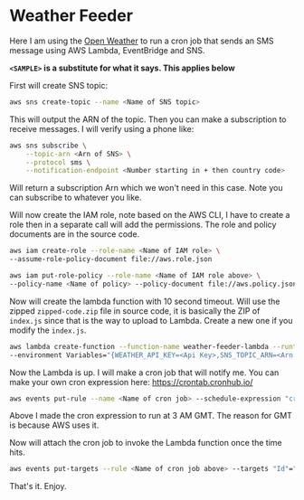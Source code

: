 # Weather Feeder

Here I am using the [Open Weather](https://openweathermap.org/) to run a cron job that sends an SMS message using AWS Lambda, EventBridge and SNS.

**`<SAMPLE>` is a substitute for what it says. This applies below**
 
First will create SNS topic:
```bash
aws sns create-topic --name <Name of SNS topic>
```

This will output the ARN of the topic. Then you can make a subscription to receive messages. I will verify using a phone like:
```bash
aws sns subscribe \
    --topic-arn <Arn of SNS> \
    --protocol sms \
    --notification-endpoint <Number starting in + then country code>
```
Will return a subscription Arn which we won't need in this case. Note you can subscribe to whatever you like.

Will now create the IAM role, note based on the AWS CLI, I have to create a role then in a separate call will add the permissions. The role and policy documents are in the source code.
```bash
aws iam create-role --role-name <Name of IAM role> \
--assume-role-policy-document file://aws.role.json

aws iam put-role-policy --role-name <Name of IAM role above> \
--policy-name <Name of policy> --policy-document file://aws.policy.json
```

Now will create the lambda function with 10 second timeout. Will use the zipped `zipped-code.zip` file in source code, it is basically the ZIP of `index.js` since that is the way to upload to Lambda. Create a new one if you modify the `index.js`.
```bash
aws lambda create-function --function-name weather-feeder-lambda --runtime nodejs14.x --zip-file fileb://zipped-code.zip --handler index.handler --role arn:aws:iam::472971161478:role/weather-feeder-lambda-role --publish 
--environment Variables="{WEATHER_API_KEY=<Api Key>,SNS_TOPIC_ARN=<Arn of SNS topic>,LATITUDE=<Your preffered Latitude>,LONGITUDE=<Your preffered Longitude>}" --timeout 10
```

Now the Lambda is up. I will make a cron job that will notify me. You can make your own cron expression here:
https://crontab.cronhub.io/

```bash
aws events put-rule --name <Name of cron job> --schedule-expression "cron(0 3 * * ? *)"
```
Above I made the cron expression to run at 3 AM GMT. The reason for GMT is because AWS uses it.

Now will attach the cron job to invoke the Lambda function once the time hits.
```bash
aws events put-targets --rule <Name of cron job above> --targets "Id"="1","Arn"="<Arn of Lambda function>"
```

That's it. Enjoy.